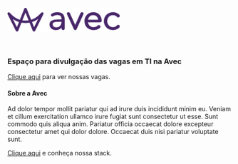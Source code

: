 <p align="left">
  <img width="50%" src="logo.png">
</p>

<br />

### Espaço para divulgação das vagas em TI na Avec

[Clique aqui](https://github.com/avec/vagas/issues) para ver nossas vagas.

#### Sobre a Avec

Ad dolor tempor mollit pariatur qui ad irure duis incididunt minim eu. Veniam et cillum exercitation ullamco irure fugiat sunt consectetur ut esse. Sunt commodo quis aliqua anim. Pariatur officia occaecat dolore excepteur consectetur amet qui dolor dolore. Occaecat duis nisi pariatur voluptate sunt.

[Clique aqui](https://stackshare.io/avec) e conheça nossa stack.
